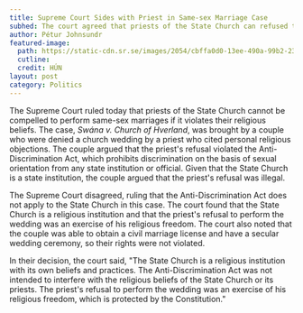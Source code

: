 ```yaml
---
title: Supreme Court Sides with Priest in Same-sex Marriage Case
subhed: The court agreed that priests of the State Church can refused to perform same-sex marriages.
author: Pétur Johnsundr
featured-image: 
  path: https://static-cdn.sr.se/images/2054/cbffa0d0-13ee-490a-99b2-23f6098eb77e.jpg?preset=1024x576&format=webp
  cutline: 
  credit: HÚN
layout: post
category: Politics
---
```


The Supreme Court ruled today that priests of the State Church cannot be compelled to perform same-sex marriages if it violates their religious beliefs. The case, *Swána v. Church of Hverland*, was brought by a couple who were denied a church wedding by a priest who cited personal religious objections. The couple argued that the priest's refusal violated the Anti-Discrimination Act, which prohibits discrimination on the basis of sexual orientation from any state institution or official. Given that the State Church is a state institution, the couple argued that the priest's refusal was illegal.

The Supreme Court disagreed, ruling that the Anti-Discrimination Act does not apply to the State Church in this case. The court found that the State Church is a religious institution and that the priest's refusal to perform the wedding was an exercise of his religious freedom. The court also noted that the couple was able to obtain a civil marriage license and have a secular wedding ceremony, so their rights were not violated.

In their decision, the court said, "The State Church is a religious institution with its own beliefs and practices. The Anti-Discrimination Act was not intended to interfere with the religious beliefs of the State Church or its priests. The priest's refusal to perform the wedding was an exercise of his religious freedom, which is protected by the Constitution."